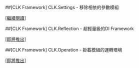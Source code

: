 ##[CLK Framework] CLK.Settings - 移除相依的參數模組

[[繼續閱讀]](https://github.com/Clark159/CLK/blob/master/Documents/CLK.Settings/CLK.Settings.md)

##[CLK Framework] CLK.Reflection - 超輕量級的DI Framework

[[即將推出]](https://github.com/Clark159/CLK/blob/master/Documents/CLK.Reflection/CLK.Reflection.md)

##[CLK Framework] CLK.Operation - 掛載模組的運轉環境

[[即將推出]](https://github.com/Clark159/CLK/blob/master/Documents/CLK.Operation/CLK.Operation.md)